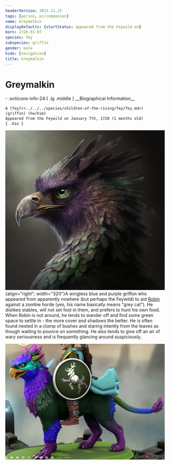 ```yaml
---
headerVersion: 2023.11.25
tags: [person, pc/companion]
name: Greymalkin
displayDefaults: {startStatus: appeared from the Feywild on}
born: 1720-01-07
species: fey
subspecies: griffin
gender: male
hide: [navigation]
title: Greymalkin
---
```

# Greymalkin
<div class="grid cards ext-narrow-margin ext-one-column" markdown>
- :octicons-info-24:{ .lg .middle } __Biographical Information__

    A [fey](<../../../species/children-of-the-riving/fey/fey.md>) (griffin) (he/him)  
    Appeared from the Feywild on January 7th, 1720 (1 months old)  
    { .bio }

</div>


![Greymalkin 1](../../../assets/greymalkin-1.png){align="right"; width="320"}A wingless blue and purple griffon who appeared from apparently nowhere (but perhaps the Feywild) to aid [Robin](<./robin-of-abenfyrd.md>) against a zombie horde (yes, his name basically means "grey cat"). He dislikes stables, will not set foot in them, and prefers to hunt his own food. When Robin is not around, he tends to wander off and find some green space to settle in - the more cover and shadows the better. He is often found nested in a clump of bushes and staring intently from the leaves as though waiting to pounce on something. He also tends to give off an air of wary seriousness and is frequently glancing around suspiciously.


![Greymalkin 2](../../../assets/greymalkin-2.png)

